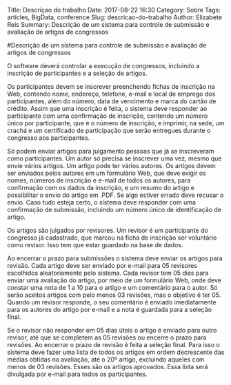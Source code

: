 Title: Descriçao do trabalho
Date: 2017-08-22 16:30
Category: Sobre
Tags: articles, BigData, conference
Slug: descricao-do-trabalho
Author: Elizabete Reis
Summary: Descrição de um sistema para controle de submissão e avaliação de artigos de congressos

#Descrição de um sistema para controle de submissão e avaliação de artigos de congressos

O software deverá controlar a execução de congressos, incluindo a inscrição de participantes e a seleção de artigos.

Os participantes devem se inscrever preenchendo fichas de inscrição na Web, contendo nome, endereço, telefone, e-mail e local de emprego dos participantes, além do número, data de vencimento e marca do cartão de crédito. Assim que uma inscrição é feita, o sistema deve responder ao participante com uma confirmação de inscrição, contendo um número único por participante, que é o número de inscrição, e imprimir, na sede, um crachá e um certificado de participação que serão entregues durante o congresso aos participantes.

Só podem enviar artigos para julgamento pessoas que já se inscreveram como participantes. Um autor só precisa se inscrever uma vez, mesmo que envie vários artigos. Um artigo pode ter vários autores. Os artigos devem ser enviados pelos autores em um formulário Web, que deve exigir os nomes, números de inscrição e e-mail de todos os autores, para confirmação com os dados da inscrição, e um resumo do artigo e possibilitar o envio do artigo em .PDF.
Se algo estiver errado deve recusar o envio. Caso tudo esteja certo, o sistema deve responder com uma confirmação de submissão, incluindo um número único de identificação de artigo.

Os artigos são julgados por revisores. Um revisor é um participante do congresso já cadastrado, que marcou na ficha de inscrição ser voluntário como revisor. Isso tem que estar guardado na base de dados.

Ao encerrar o prazo para submissões o sistema deve enviar os artigos para revisão. Cada artigo deve ser enviado por e-mail para 05 revisores escolhidos aleatoriamente pelo sistema.
Cada revisor tem 05 dias para enviar uma avaliação do artigo, por meio de um formulário Web, onde deve constar uma nota de 1 a 10 para o artigo e um comentário para o autor. Só serão aceitos artigos com pelo menos 03 revisões, mas o objetivo é ter 05. Quando um revisor responde, o seu comentário é enviado imediatamente para os autores do artigo por e-mail e a nota é guardada para a seleção final.

Se o revisor não responder em 05 dias úteis o artigo é enviado para outro revisor, até que se completem as 05 revisões ou encerre o prazo para revisões. Ao encerrar o prazo de revisão é feita a seleção final. Para isso o sistema deve fazer uma lista de todos os artigos em ordem decrescente das médias obtidas na avaliação, até o 20º artigo, excluindo aqueles com menos de 03 revisões. Esses são os artigos aprovados. Essa lista será divulgada por e-mail para todos os participantes.
